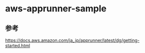 # aws-apprunner-sample


## 参考
https://docs.aws.amazon.com/ja_jp/apprunner/latest/dg/getting-started.html
